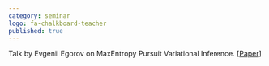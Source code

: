 ```yaml
---
category: seminar
logo: fa-chalkboard-teacher
published: true
---
```


Talk by Evgenii Egorov on MaxEntropy Pursuit Variational Inference. [[Paper](https://arxiv.org/abs/1905.07855)]


